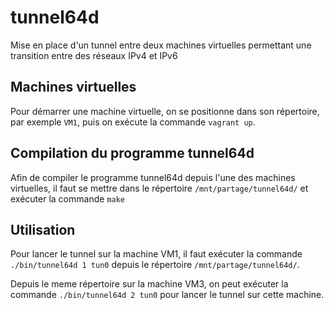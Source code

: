 # tunnel64d

Mise en place d'un tunnel entre deux machines virtuelles permettant une
transition entre des réseaux IPv4 et IPv6

## Machines virtuelles

Pour démarrer une machine virtuelle, on se positionne dans son répertoire, par
exemple `VM1`, puis on exécute la commande `vagrant up`.

## Compilation du programme tunnel64d

Afin de compiler le programme tunnel64d depuis l'une des machines virtuelles, il
faut se mettre dans le répertoire `/mnt/partage/tunnel64d/` et exécuter la
commande `make`

## Utilisation

Pour lancer le tunnel sur la machine VM1, il faut exécuter la commande `./bin/tunnel64d 1 tun0` depuis le répertoire `/mnt/partage/tunnel64d/`.

Depuis le meme répertoire sur la machine VM3, on peut exécuter la commande
`./bin/tunnel64d 2 tun0` pour lancer le tunnel sur cette machine.
